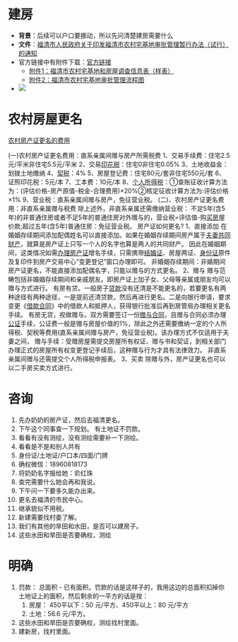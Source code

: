 
# 建房
- **背景**：后续可以户口要挪动，所以先问清楚建房需要什么
- **文件**：[福清市人民政府关于印发福清市农村宅基地审批管理暂行办法（试行）的通知](note/files/福清市人民政府关于印发福清市农村宅基地审批管理暂行办法（试行）的通知_202207.pdf)
- 官方链接中有附件下载：[官方链接](http://www.fuqing.gov.cn/xjwz/zfxxgk/szfwj/202207/t20220726_4404898.htm)
	- [附件1：福清市农村宅基地和房屋调查信息表（样表）](files/附件1：福清市农村宅基地和房屋调查信息表（样表）.docx)
	- [附件2：福清市农村宅基地审批管理流程图](files/附件2：福清市农村宅基地审批管理流程图.doc)
- ![](https://s2.loli.net/2023/01/17/axPdZ7wF4zsNXL2.jpg)
# 农村房屋更名
[农村房产证更名的费用](https://m.66law.cn/laws/215583.aspx)

(一)农村房产证更名费用：直系亲属间赠与房产所需税费
1、交易手续费：住宅2.5元/平米非住宅5.5元/平米
2、交易[印花税](https://m.66law.cn/special/yinhuashui/ "印花税")：住宅0非住宅0.05%
3、土地收益金：划拨土地缴纳
4、[契税](https://m.66law.cn/special/qishui/ "契税")：4%
5、房屋登记费：住宅80元/套非住宅550元/套
6、证照印花税：5元/本
7、工本费：10元/本
8、[个人所得税](https://m.66law.cn/special/grsds/ "个人所得税")：①查账征收计算方法为：(评估价格-房产原值-税金-合理费用)×20%②核定征收计算方法为:评估价格×1%
9、营业税：直系亲属间赠与房产，免征营业税。
(二)、农村房产证更名费用：非直系亲属赠与税费
除上述外，非直系亲属还需缴纳营业税：
不足5年(含5年)的非普通住房或者不足5年的普通住房对外赠与的，营业税=评估值-购[买房](https://m.66law.cn/special/mfzyzysm/ "买房")屋价款;超过五年(含5年)普通住房：免征营业税。
房产证如何更名?
1、直接添加
在婚姻存续期间添加配偶姓名可以直接添加。如果在婚姻存续期间房产属于[夫妻共同财产](https://m.66law.cn/special/fqgtcc/ "夫妻共同财产")，就算是房产证上只写一个人的名字也算是两人的共同财产。
因此在婚姻期间，这类情况如需[办理房产证](https://m.66law.cn/special/fczbl/ "办理房产证")增名手续，只需携带[结婚证](https://m.66law.cn/special/jiehunzheng/ "结婚证")、房屋两证、[身份证](https://m.66law.cn/special/jmsfz/ "身份证")原件及复印件到房产交易中心“变更登记”窗口办理即可。
非婚姻存续期间：非婚期间房产证更名，不能直接添加配偶名字，只能以赠与的方式更名。
2、赠与
赠与范畴包括非婚姻存续期间和亲戚朋友。即房产证上加子女、父母等亲属或朋友均可以赠与方式进行。
有房有贷。一般房子[贷款](https://m.66law.cn/question/20535979.aspx "贷款")没有还清是不能更名的，若要更名有两种途径有两种途径，一是提前还清贷款，然后再进行更名。二是向银行申请，要求变更《[借款合同](https://m.66law.cn/special/jkht/ "借款合同")》中的借款人和抵押人，获得银行批准后再到房管局办理相关更名手续。
有房无贷，视做赠与。双方需要签订一份[赠与合同](https://m.66law.cn/special/zyht/ "赠与合同")，且赠与合同必须办理[公证](https://m.66law.cn/special/gzc/ "公证")手续，公证费一般是赠与房屋价值的1%，除此之外还需要缴纳一定的个人所得税、契税等费用(直系亲属间赠与房产，免征营业税)。该办理方式不仅适用于夫妻之间，
赠与手续：受赠房屋需提交房屋所有权证、赠与书和契证，到相关部门办理正式的房屋所有权变更登记手续后，这种赠与行为才具有法律效力。
非直系亲属间赠与还需提交个人所得税申报表。
3、买卖
除赠与外，房产证更名也可以以二手房买卖方式进行。


# 咨询
1. 先办奶奶的房产证，然后去福清更名。
2. 下午这个同事查一下规划。   有土地证不罚款。
3. 看看有没有测绘，没有测绘需要补一下测绘。
4. 看看是不是和别人共有
5. 身份证/土地证/户口本/四面/门牌
6. 确权微信：18960818173
7. 将奶奶名字报给她：俞红珠
8. 查完需要什么她会再和我说。
9. 下午问一下要多久能办出来。
10. 更名去福清的市民中心。
11. 继承貌似不用税。
12. 新建需要找村委了解。
13. 我们有其他的旱田和水田，是否可以建房子。
14. 这些水田和旱田是否要确权，测绘

# 明确
1. 罚款：
	总面积 - 已有面积。罚款的话是这样子的，我用这边的总面积扣掉你土地证上的面积，然后剩余的一平方的话是按：
	1. 房屋： 450平以下：50 元/平方、450平以上：80 元/平方
	2. 土地：56.6 元/平方。
2. 这些水田和旱田是否要确权，测绘找村里面。
3. 建新房，找村里面。